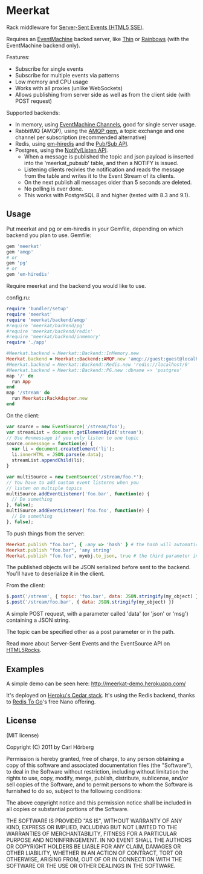 Meerkat
=======

Rack middleware for [Server-Sent Events (HTML5 SSE)](http://www.html5rocks.com/en/tutorials/eventsource/basics/).

Requires an [EventMachine](https://github.com/eventmachine/eventmachine#readme) backed server, like [Thin](http://code.macournoyer.com/thin/) or [Rainbows](http://rainbows.rubyforge.org/) (with the EventMachine backend only).

Features: 
 * Subscribe for single events
 * Subscribe for multiple events via patterns
 * Low memory and CPU usage
 * Works with all proxies (unlike WebSockets)
 * Allows publishing from server side as well as from the client side (with POST request)

Supported backends: 

 * In memory, using [EventMachine Channels](http://eventmachine.rubyforge.org/EventMachine/Channel.html), good for single server usage.
 * RabbitMQ (AMQP), using the [AMQP gem](https://github.com/amqp/amqp-ruby), a topic exchange and one channel per subscription (recommended alternative)
 * Redis, using [em-hiredis](https://github.com/mloughran/em-hiredis#readme) and the [Pub/Sub API](http://redis.io/topics/pubsub). 
 * Postgres, using the [Notify/Listen API](http://www.postgresql.org/docs/9.1/static/sql-notify.html). 
   * When a message is published the topic and json payload is inserted into the 'meerkat_pubsub' table, and then a NOTIFY is issued.
   * Listening clients recivies the notification and reads the message from the table and writes it to the Event Stream of its clients.
   * On the next publish all messages older than 5 seconds are deleted. 
   * No polling is ever done.
   * This works with PostgreSQL 8 and higher (tested with 8.3 and 9.1). 

Usage
-----

Put meerkat and pg or em-hiredis in your Gemfile, depending on which backend you plan to use. 
Gemfile:

```ruby
gem 'meerkat'
gem 'amqp'
# or
gem 'pg'
# or
gem 'em-hiredis'
```
Require meerkat and the backend you would like to use. 

config.ru: 

```ruby
require 'bundler/setup'
require 'meerkat' 
require 'meerkat/backend/amqp' 
#require 'meerkat/backend/pg' 
#require 'meerkat/backend/redis' 
#require 'meerkat/backend/inmemory' 
require './app'

#Meerkat.backend = Meerkat::Backend::InMemory.new 
Meerkat.backend = Meerkat::Backend::AMQP.new 'amqp://guest:guest@localhost'
#Meerkat.backend = Meerkat::Backend::Redis.new 'redis://localhost/0'
#Meerkat.backend = Meerkat::Backend::PG.new :dbname => 'postgres'
map '/' do
  run App
end
map '/stream' do
  run Meerkat::RackAdapter.new
end
```

On the client:

```javascript
var source = new EventSource('/stream/foo');
var streamList = document.getElementById('stream');
// Use #onmessage if you only listen to one topic
source.onmessage = function(e) {
  var li = document.createElement('li');
  li.innerHTML = JSON.parse(e.data);
  streamList.appendChild(li);
}

var multiSource = new EventSource('/stream/foo.*');
// You have to add custom event listerns when you 
// listen on multiple topics
multiSource.addEventListener('foo.bar', function(e) {
  // Do something
}, false);
multiSource.addEventListener('foo.foo', function(e) {
  // Do something
}, false);
```

To push things from the server:

```ruby
Meerkat.publish "foo.bar", { :any => 'hash' } # the hash will automatically be json encoded
Meerkat.publish "foo.bar", 'any string'
Meerkat.publish "foo.foo", myobj.to_json, true # the third parameter indicates that the message already is json encoded
```

The published objects will be JSON serialized before sent to the backend. You'll have to deserialize it in the client. 

From the client:

```javascript
$.post('/stream', { topic: 'foo.bar', data: JSON.stringify(my_object) })
$.post('/stream/foo.bar', { data: JSON.stringify(my_object) })
```

A simple POST request, with a parameter called 'data' (or 'json' or 'msg') containing a JSON string.

The topic can be specified other as a post parameter or in the path.

Read more about Server-Sent Events and the EventSource API on [HTML5Rocks](http://www.html5rocks.com/en/tutorials/eventsource/basics/).

Examples
--------

A simple demo can be seen here: 
http://meerkat-demo.herokuapp.com/

It's deployed on [Heroku's Cedar stack](http://devcenter.heroku.com/articles/cedar). It's using the Redis backend, thanks to [Redis To Go](https://redistogo.com/)'s free Nano offering.

License
-------
(MIT license)

Copyright (C) 2011 by Carl Hörberg

Permission is hereby granted, free of charge, to any person obtaining a copy
of this software and associated documentation files (the "Software"), to deal
in the Software without restriction, including without limitation the rights
to use, copy, modify, merge, publish, distribute, sublicense, and/or sell
copies of the Software, and to permit persons to whom the Software is
furnished to do so, subject to the following conditions:

The above copyright notice and this permission notice shall be included in
all copies or substantial portions of the Software.

THE SOFTWARE IS PROVIDED "AS IS", WITHOUT WARRANTY OF ANY KIND, EXPRESS OR
IMPLIED, INCLUDING BUT NOT LIMITED TO THE WARRANTIES OF MERCHANTABILITY,
FITNESS FOR A PARTICULAR PURPOSE AND NONINFRINGEMENT. IN NO EVENT SHALL THE
AUTHORS OR COPYRIGHT HOLDERS BE LIABLE FOR ANY CLAIM, DAMAGES OR OTHER
LIABILITY, WHETHER IN AN ACTION OF CONTRACT, TORT OR OTHERWISE, ARISING FROM,
OUT OF OR IN CONNECTION WITH THE SOFTWARE OR THE USE OR OTHER DEALINGS IN
THE SOFTWARE.
